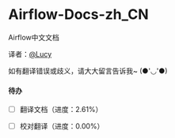 # Airflow-Docs-zh\_CN

Airflow中文文档

译者：[@Luc](https://github.com/luxifeng/)[y](https://github.com/luxifeng/)

如有翻译错误或歧义，请大大留言告诉我~ \(●'◡'●\)



#### 待办

* [ ] 翻译文档（进度：2.61%）
* [ ] 校对翻译（进度：0.00%）




